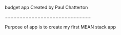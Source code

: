 budget app
Created by Paul Chatterton

=============================

Purpose of app is to create my first MEAN stack app